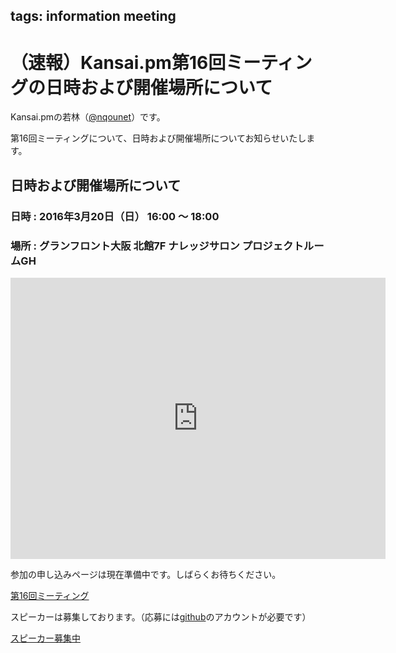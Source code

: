 tags: information meeting
---
# （速報）Kansai.pm第16回ミーティングの日時および開催場所について

Kansai.pmの若林（[@nqounet](https://twitter.com/nqounet)）です。

第16回ミーティングについて、日時および開催場所についてお知らせいたします。

## 日時および開催場所について

### 日時 : 2016年3月20日（日） 16:00 〜 18:00
### 場所 : グランフロント大阪 北館7F ナレッジサロン プロジェクトルームGH

<iframe src="https://www.google.com/maps/embed?pb=!1m18!1m12!1m3!1d104959.21057494337!2d135.42444789306074!3d34.705802162309425!2m3!1f0!2f0!3f0!3m2!1i1024!2i768!4f13.1!3m3!1m2!1s0x6000e68bfdc842eb%3A0x1a8de1d56168fdcd!2z44OK44Os44OD44K444K144Ot44Oz!5e0!3m2!1sja!2sjp!4v1454603299066" width="600" height="450" frameborder="0" style="border:0" allowfullscreen></iframe>

参加の申し込みページは現在準備中です。しばらくお待ちください。

<a data-width="600" class="doorkeeper-registration-widget" href="https://kansai-perl-mongers.doorkeeper.jp/events/38920">第16回ミーティング</a><script src="http://widgets.doorkeeper.jp/w/widget.js"></script>

スピーカーは募集しております。（応募には[github](https://github.com)のアカウントが必要です）

<div class="text-center">
    <a href="https://github.com/kansai-pm/issues/issues/4" class="btn btn-lg btn-primary btn-block">スピーカー募集中</a>
</div>
